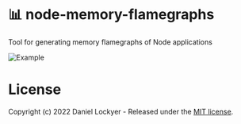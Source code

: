 # 📊 node-memory-flamegraphs

Tool for generating memory flamegraphs of Node applications

![Example](https://user-images.githubusercontent.com/964245/158569136-432f0235-aec1-49b6-ac5a-cefe0b40bd20.svg)

# License

Copyright (c) 2022 Daniel Lockyer - Released under the [MIT license](LICENSE).
